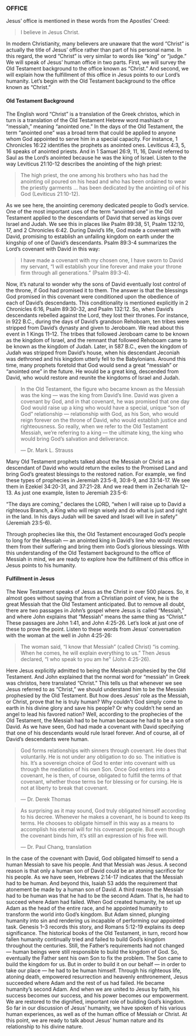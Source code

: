 ### OFFICE
	
Jesus’ office is mentioned in these words from the Apostles’ Creed:

> I believe in Jesus Christ. 

In modern Christianity, many believers are unaware that the word “Christ” is actually the title of Jesus’ office rather than part of his personal name. In this regard, the word “Christ” is very similar to words like “king” or “judge.” 
We will speak of Jesus’ human office in two parts. First, we will survey the Old Testament background to the office known as “Christ.” And second, we will explain how the fulfillment of this office in Jesus points to our Lord’s humanity. Let’s begin with the Old Testament background to the office known as “Christ.”


#### Old Testament Background
	
The English word “Christ” is a translation of the Greek christos, which in turn is a translation of the Old Testament Hebrew word mashiach or “messiah,” meaning “anointed one.” 
In the days of the Old Testament, the term “anointed one” was a broad term that could be applied to anyone whom God appointed to serve him in a special capacity. For instance, 1 Chronicles 16:22 identifies the prophets as anointed ones. Leviticus 4:3, 5, 16 speaks of anointed priests. And in 1 Samuel 26:9, 11, 16, David referred to Saul as the Lord’s anointed because he was the king of Israel. 
Listen to the way Leviticus 21:10-12 describes the anointing of the high priest:

> The high priest, the one among his brothers who has had the anointing oil poured on his head and who has been ordained to wear the priestly garments … has been dedicated by the anointing oil of his God (Leviticus 21:10-12).

As we see here, the anointing ceremony dedicated people to God’s service.
One of the most important uses of the term “anointed one” in the Old Testament applied to the descendants of David that served as kings over Israel and Judah. We see this in places like Psalm 89:38, 51, Psalm 132:10, 17, and 2 Chronicles 6:42. During David’s life, God made a covenant with David, promising to establish an unfailing kingdom on earth under the kingship of one of David’s descendants. Psalm 89:3-4 summarizes the Lord’s covenant with David in this way:

> I have made a covenant with my chosen one, I have sworn to David my servant, “I will establish your line forever and make your throne firm through all generations.” (Psalm 89:3-4).

Now, it’s natural to wonder why the sons of David eventually lost control of the throne, if God had promised it to them. The answer is that the blessings God promised in this covenant were conditioned upon the obedience of each of David’s descendants. This conditionality is mentioned explicitly in 2 Chronicles 6:16, Psalm 89:30-32, and Psalm 132:12. So, when David’s descendants rebelled against the Lord, they lost their thrones. 
For instance, in 922 B.C., during the days of David’s grandson Rehoboam, ten tribes were stripped from David’s dynasty and given to Jeroboam. We read about this event in 1 Kings 11–12. The tribes that followed Jeroboam came to be known as the kingdom of Israel, and the remnant that followed Rehoboam came to be known as the kingdom of Judah.
Later, in 587 B.C., even the kingdom of Judah was stripped from David’s house, when his descendant Jeconiah was dethroned and his kingdom utterly fell to the Babylonians. 
Around this time, many prophets foretold that God would send a great “messiah” or “anointed one” in the future. He would be a great king, descended from David, who would restore and reunite the kingdoms of Israel and Judah.

> In the Old Testament, the figure who became known as the Messiah was the king — was the king from David’s line. David was given a covenant by God, and in that covenant, he was promised that one day God would raise up a king who would have a special, unique “son of God” relationship — relationship with God, as his Son, who would reign forever on the throne of David, who would establish justice and righteousness. So really, when we refer to the Old Testament Messiah, we’re referring to a king — the ultimate king, the king who would bring God’s salvation and deliverance.
> 
> —	Dr. Mark L. Strauss

Many Old Testament prophets talked about the Messiah or Christ as a descendant of David who would return the exiles to the Promised Land and bring God’s greatest blessings to the restored nation. For example, we find these types of prophecies in Jeremiah 23:5-8, 30:8-9, and 33:14-17. We see them in Ezekiel 34:20-31, and 37:21-28. And we read them in Zechariah 12–13. As just one example, listen to Jeremiah 23:5-6:

“The days are coming,” declares the LORD, “when I will raise up to David a righteous Branch, a King who will reign wisely and do what is just and right in the land. In his days Judah will be saved and Israel will live in safety” (Jeremiah 23:5-6).

Through prophecies like this, the Old Testament encouraged God’s people to long for the Messiah — an anointed king in David’s line who would rescue them from their suffering and bring them into God’s glorious blessings.
With this understanding of the Old Testament background to the office of Messiah in mind, we are ready to explore how the fulfillment of this office in Jesus points to his humanity.


#### Fulfillment in Jesus
	
The New Testament speaks of Jesus as the Christ in over 500 places. So, it almost goes without saying that from a Christian point of view, he is the great Messiah that the Old Testament anticipated. But to remove all doubt, there are two passages in John’s gospel where Jesus is called “Messiah,” and where John explains that “Messiah” means the same thing as “Christ.” These passages are John 1:41, and John 4:25-26. Let’s look at just one of these to prove the point.
Listen to these words from Jesus’ conversation with the woman at the well in John 4:25-26:

> The woman said, “I know that Messiah” (called Christ) “is coming. When he comes, he will explain everything to us.” Then Jesus declared, “I who speak to you am he” (John 4:25-26).

Here Jesus explicitly admitted to being the Messiah prophesied by the Old Testament. And John explained that the normal word for “messiah” in Greek was christos, here translated “Christ.” This tells us that whenever we see Jesus referred to as “Christ,” we should understand him to be the Messiah prophesied by the Old Testament.
But how does Jesus’ role as the Messiah, or Christ, prove that he is truly human? Why couldn’t God simply come to earth in his divine glory and save his people? Or why couldn’t he send an angel to lead his favored nation? 
Well, according to the prophecies of the Old Testament, the Messiah had to be human because he had to be a son of David. As we have seen, God had made a covenant with David specifying that one of his descendants would rule Israel forever. And of course, all of David’s descendants were human. 

> God forms relationships with sinners through covenant. He does that voluntarily. He is not under any obligation to do so. The initiative is his. It’s a sovereign choice of God to enter into covenant with us through the mediation of his own Son. Once God enters into a covenant, he is then, of course, obligated to fulfill the terms of that covenant, whether those terms be for blessing or for cursing. He is not at liberty to break that covenant. 
> 
> —	Dr. Derek Thomas


> As surprising as it may sound, God truly obligated himself according to his decree. Whenever he makes a covenant, he is bound to keep its terms. He chooses to obligate himself in this way as a means to accomplish his eternal will for his covenant people. But even though the covenant binds him, it’s still an expression of his free will. 
> 
> —	Dr. Paul Chang, translation

In the case of the covenant with David, God obligated himself to send a human Messiah to save his people. And that Messiah was Jesus.
A second reason is that only a human son of David could be an atoning sacrifice for his people. As we have seen, Hebrews 2:14-17 indicates that the Messiah had to be human. And beyond this, Isaiah 53 adds the requirement that atonement be made by a human son of David. A third reason the Messiah had to be human was that he had to be the second Adam. That is, he had to succeed where Adam had failed.
When God created humanity, he set up Adam as the head of the entire race, and he appointed humanity to transform the world into God’s kingdom. But Adam sinned, plunging humanity into sin and rendering us incapable of performing our appointed task. Genesis 1–3 records this story, and Romans 5:12-19 explains its deep significance. The historical books of the Old Testament, in turn, record how fallen humanity continually tried and failed to build God’s kingdom throughout the centuries.
Still, the Father’s requirements had not changed — human beings were still responsible to build the kingdom of God. So, eventually the Father sent his own Son to fix the problem. The Son came to build the kingdom for us. But in order to build it on our behalf — in order to take our place — he had to be human himself. Through his righteous life, atoning death, empowered resurrection and heavenly enthronement, Jesus succeeded where Adam and the rest of us had failed. He became humanity’s second Adam. And when we are united to Jesus by faith, his success becomes our success, and his power becomes our empowerment. We are restored to the dignified, important role of building God’s kingdom.
So far in our discussion of Jesus’ humanity, we have spoken of his various human experiences, as well as of the human office of Messiah or Christ. At this point, we are ready to talk about Jesus’ human nature and its relationship to his divine nature.
